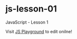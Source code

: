 # js-lesson-01

JavaScript - Lesson 1

Visit [JS Playground](https://js-playground.razorsites.co) to edit onilne!
